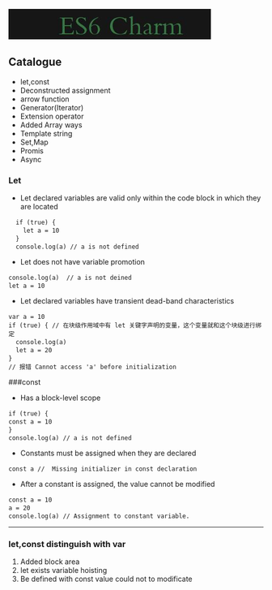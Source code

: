 ![es6](https://github.com/Sloplerol/ES6_grammar/blob/master/images/Charm.jpg)
## Catalogue
  * let,const
  * Deconstructed assignment 
  * arrow function
  * Generator(Iterator)
  * Extension operator
  * Added Array ways
  * Template string
  * Set,Map
  * Promis
  * Async

### Let
  * Let declared variables are valid only within the code block in which they are located
  ```
    if (true) {
      let a = 10
    }
    console.log(a) // a is not defined

  ```
  * Let does not have variable promotion
  ```
  console.log(a)  // a is not deined
  let a = 10
  ```
  * Let declared variables have transient dead-band characteristics
  ```
  var a = 10
  if (true) { // 在块级作用域中有 let 关键字声明的变量，这个变量就和这个块级进行绑定
    console.log(a)
    let a = 20
  }
  // 报错 Cannot access 'a' before initialization
  ```
###const 
  * Has a block-level scope
  ```
  if (true) {
  const a = 10
  }
  console.log(a) // a is not defined
  ```
  * Constants must be assigned when they are declared
  ```
  const a //  Missing initializer in const declaration
  ```
  * After a constant is assigned, the value cannot be modified
  ```
  const a = 10
  a = 20
  console.log(a) // Assignment to constant variable.
  ```
---
### let,const distinguish with var
  1. Added block area
  2. let exists variable hoisting
  3. Be defined with const value could not to modificate




